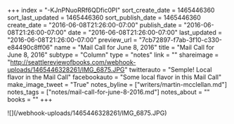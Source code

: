 +++
index = "-KJnPNuoRRf6QDfic0PI"
sort_create_date = 1465446360
sort_last_updated = 1465446360
sort_publish_date = 1465446360
create_date = "2016-06-08T21:26:00-07:00"
publish_date = "2016-06-08T21:26:00-07:00"
date = "2016-06-08T21:26:00-07:00"
last_updated = "2016-06-08T21:26:00-07:00"
preview_url = "7cb72897-f7ab-3f10-c330-e84490c8ff06"
name = "Mail Call for June 8, 2016"
title = "Mail Call for June 8, 2016"
subtype = "Column"
type = "notes"
link = ""
shareimage = "http://seattlereviewofbooks.com/webhook-uploads/1465446328261/IMG_6875.JPG"
twitterauto = "Semple! Local flavor in the Mail Call"
facebookauto = "Some local flavor in this Mail Call"
make_image_tweet = "True"
notes_byline = ["writers/martin-mcclellan.md"]
notes_tags = ["notes/mail-call-for-june-8-2016.md"]
notes_about = ""
books = ""
+++
<p class="image">![](/webhook-uploads/1465446328261/IMG_6875.JPG)</p>